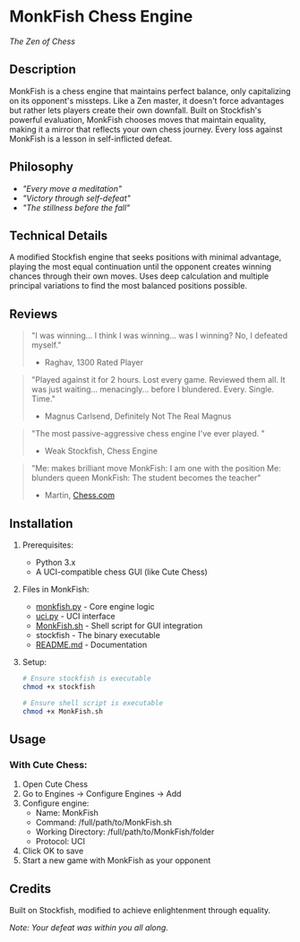 # MonkFish Chess Engine

*The Zen of Chess*

## Description

MonkFish is a chess engine that maintains perfect balance, only capitalizing on its opponent's missteps. Like a Zen master, it doesn't force advantages but rather lets players create their own downfall. Built on Stockfish's powerful evaluation, MonkFish chooses moves that maintain equality, making it a mirror that reflects your own chess journey. Every loss against MonkFish is a lesson in self-inflicted defeat.

## Philosophy

- *"Every move a meditation"*
- *"Victory through self-defeat"*
- *"The stillness before the fall"*

## Technical Details

A modified Stockfish engine that seeks positions with minimal advantage, playing the most equal continuation until the opponent creates winning chances through their own moves. Uses deep calculation and multiple principal variations to find the most balanced positions possible.

## Reviews

> "I was winning... I think I was winning... was I winning? No, I defeated myself."
> 
> - Raghav, 1300 Rated Player

> "Played against it for 2 hours. Lost every game. Reviewed them all. It was just waiting... menacingly... before I blundered. Every. Single. Time."
> 
> - Magnus Carlsend, Definitely Not The Real Magnus

> "The most passive-aggressive chess engine I've ever played. "
> 
> - Weak Stockfish, Chess Engine

> "Me: makes brilliant move
MonkFish: I am one with the position
Me: blunders queen
MonkFish: The student becomes the teacher"
> 
> - Martin, [Chess.com](http://chess.com/)

## Installation

1. Prerequisites:
    - Python 3.x
    - A UCI-compatible chess GUI (like Cute Chess)
2. Files in MonkFish:
    - [monkfish.py](http://monkfish.py/) - Core engine logic
    - [uci.py](http://uci.py/) - UCI interface
    - [MonkFish.sh](http://monkfish.sh/) - Shell script for GUI integration
    - stockfish - The binary executable
    - [README.md](http://readme.md/) - Documentation
3. Setup:
    
    ```bash
    # Ensure stockfish is executable
    chmod +x stockfish
    
    # Ensure shell script is executable
    chmod +x MonkFish.sh
    
    ```
    

## Usage

### With Cute Chess:

1. Open Cute Chess
2. Go to Engines → Configure Engines → Add
3. Configure engine:
    - Name: MonkFish
    - Command: /full/path/to/MonkFish.sh
    - Working Directory: /full/path/to/MonkFish/folder
    - Protocol: UCI
4. Click OK to save
5. Start a new game with MonkFish as your opponent

## Credits

Built on Stockfish, modified to achieve enlightenment through equality.

*Note: Your defeat was within you all along.*
